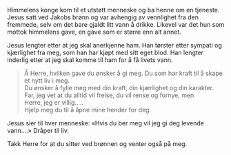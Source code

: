 Himmelens konge kom til et utstøtt menneske og ba henne om en tjeneste. Jesus satt ved Jakobs brønn og var avhengig av vennlighet fra den fremmede, selv om det bare gjaldt litt vann å drikke. Likevel var det hun som mottok himmelens gave, en gave som er større enn alt annet.

Jesus lengter etter at jeg skal anerkjenne ham. Han tørster etter sympati og kjærlighet fra meg, som han har kjøpt med sitt eget blod. Han lengter inderlig etter at jeg skal komme til ham for å få livets vann.

>Å Herre, hvilken gave du ønsker å gi meg. Du som har kraft til å skape et nytt liv i meg.  
>Du ønsker å fylle meg med din kraft, din kjærlighet og din karakter.  
>Far, jeg vet at du alltid vil frelse, du vil rense og fornye, men  
>Herre, jeg er villig.....  
>Hjelp meg du til å åpne mine hender for deg.

Jesus sier til hver menneske: «Hvis du ber meg vil jeg gi deg levende vann....»
Dråper til liv.

Takk Herre for at du sitter ved brønnen og venter også på meg.
